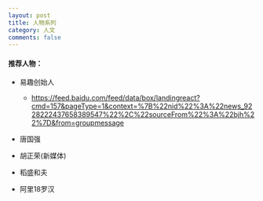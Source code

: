 ```yaml
---
layout: post
title: 人物系列 
category: 人文
comments: false
---
```


#### 推荐人物：
 
* 易趣创始人
	* <https://feed.baidu.com/feed/data/box/landingreact?cmd=157&pageType=1&context=%7B%22nid%22%3A%22news_9228222437658389547%22%2C%22sourceFrom%22%3A%22bjh%22%7D&from=groupmessage>

* 唐国强
* 胡正荣(新媒体)
* 稻盛和夫
* 阿里18罗汉